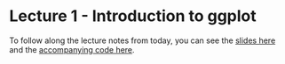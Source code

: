# Lecture 1 - Introduction to ggplot

To follow along the lecture notes from today, you can see the [slides here](https://pkg.garrickadenbuie.com/gentle-ggplot2/#1) and the [accompanying code here](https://github.com/gadenbuie/gentle-ggplot2).